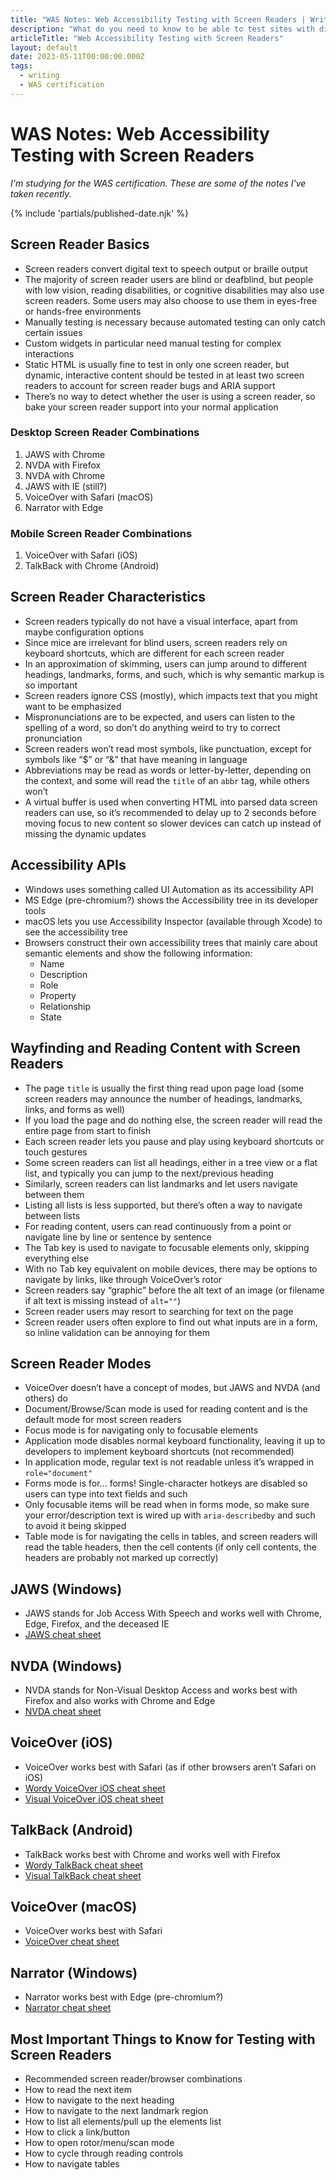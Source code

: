 ```yaml
---
title: "WAS Notes: Web Accessibility Testing with Screen Readers | Writing | Dustin Whisman"
description: "What do you need to know to be able to test sites with different screen readers?"
articleTitle: "Web Accessibility Testing with Screen Readers"
layout: default
date: 2023-05-11T00:00:00.000Z
tags:
  - writing
  - WAS certification
---
```


# WAS Notes: Web Accessibility Testing with Screen Readers

_I'm studying for the WAS certification. These are some of the notes I've taken recently._

{% include 'partials/published-date.njk' %}

## Screen Reader Basics

- Screen readers convert digital text to speech output or braille output
- The majority of screen reader users are blind or deafblind, but people with low vision, reading disabilities, or cognitive disabilities may also use screen readers. Some users may also choose to use them in eyes-free or hands-free environments
- Manually testing is necessary because automated testing can only catch certain issues
- Custom widgets in particular need manual testing for complex interactions
- Static HTML is usually fine to test in only one screen reader, but dynamic, interactive content should be tested in at least two screen readers to account for screen reader bugs and ARIA support
- There’s no way to detect whether the user is using a screen reader, so bake your screen reader support into your normal application

### Desktop Screen Reader Combinations

1. JAWS with Chrome
2. NVDA with Firefox
3. NVDA with Chrome
4. JAWS with IE (still?)
5. VoiceOver with Safari (macOS)
6. Narrator with Edge

### Mobile Screen Reader Combinations

1. VoiceOver with Safari (iOS)
2. TalkBack with Chrome (Android)

## Screen Reader Characteristics

- Screen readers typically do not have a visual interface, apart from maybe configuration options
- Since mice are irrelevant for blind users, screen readers rely on keyboard shortcuts, which are different for each screen reader
- In an approximation of skimming, users can jump around to different headings, landmarks, forms, and such, which is why semantic markup is so important
- Screen readers ignore CSS (mostly), which impacts text that you might want to be emphasized
- Mispronunciations are to be expected, and users can listen to the spelling of a word, so don’t do anything weird to try to correct pronunciation
- Screen readers won’t read most symbols, like punctuation, except for symbols like “$” or “&” that have meaning in language
- Abbreviations may be read as words or letter-by-letter, depending on the context, and some will read the `title` of an `abbr` tag, while others won’t
- A virtual buffer is used when converting HTML into parsed data screen readers can use, so it’s recommended to delay up to 2 seconds before moving focus to new content so slower devices can catch up instead of missing the dynamic updates

## Accessibility APIs

- Windows uses something called UI Automation as its accessibility API
- MS Edge (pre-chromium?) shows the Accessibility tree in its developer tools
- macOS lets you use Accessibility Inspector (available through Xcode) to see the accessibility tree
- Browsers construct their own accessibility trees that mainly care about semantic elements and show the following information:
  - Name
  - Description
  - Role
  - Property
  - Relationship
  - State

## Wayfinding and Reading Content with Screen Readers

- The page `title` is usually the first thing read upon page load (some screen readers may announce the number of headings, landmarks, links, and forms as well)
- If you load the page and do nothing else, the screen reader will read the entire page from start to finish
- Each screen reader lets you pause and play using keyboard shortcuts or touch gestures
- Some screen readers can list all headings, either in a tree view or a flat list, and typically you can jump to the next/previous heading
- Similarly, screen readers can list landmarks and let users navigate between them
- Listing all lists is less supported, but there’s often a way to navigate between lists
- For reading content, users can read continuously from a point or navigate line by line or sentence by sentence
- The Tab key is used to navigate to focusable elements only, skipping everything else
- With no Tab key equivalent on mobile devices, there may be options to navigate by links, like through VoiceOver’s rotor
- Screen readers say “graphic” before the alt text of an image (or filename if alt text is missing instead of `alt=""`)
- Screen reader users may resort to searching for text on the page
- Screen reader users often explore to find out what inputs are in a form, so inline validation can be annoying for them

## Screen Reader Modes

- VoiceOver doesn’t have a concept of modes, but JAWS and NVDA (and others) do
- Document/Browse/Scan mode is used for reading content and is the default mode for most screen readers
- Focus mode is for navigating only to focusable elements
- Application mode disables normal keyboard functionality, leaving it up to developers to implement keyboard shortcuts (not recommended)
- In application mode, regular text is not readable unless it’s wrapped in `role="document"`
- Forms mode is for… forms! Single-character hotkeys are disabled so users can type into text fields and such
- Only focusable items will be read when in forms mode, so make sure your error/description text is wired up with `aria-describedby` and such to avoid it being skipped
- Table mode is for navigating the cells in tables, and screen readers will read the table headers, then the cell contents (if only cell contents, the headers are probably not marked up correctly)

## JAWS (Windows)

- JAWS stands for Job Access With Speech and works well with Chrome, Edge, Firefox, and the deceased IE
- [JAWS cheat sheet](https://media.dequeuniversity.com/en/courses/generic/testing-screen-readers/2.0/docs/jaws-guide.pdf)

## NVDA (Windows)

- NVDA stands for Non-Visual Desktop Access and works best with Firefox and also works with Chrome and Edge
- [NVDA cheat sheet](https://media.dequeuniversity.com/en/courses/generic/testing-screen-readers/2.0/docs/nvda-guide.pdf)

## VoiceOver (iOS)

- VoiceOver works best with Safari (as if other browsers aren’t Safari on iOS)
- [Wordy VoiceOver iOS cheat sheet](https://media.dequeuniversity.com/en/courses/generic/testing-screen-readers/2.0/docs/voiceover-ios-guide.pdf)
- [Visual VoiceOver iOS cheat sheet](https://media.dequeuniversity.com/en/courses/generic/testing-screen-readers/2.0/docs/voiceover-ios-images-guide.pdf)

## TalkBack (Android)

- TalkBack works best with Chrome and works well with Firefox
- [Wordy TalkBack cheat sheet](https://media.dequeuniversity.com/en/courses/generic/testing-screen-readers/2.0/docs/talkback-guide.pdf)
- [Visual TalkBack cheat sheet](https://media.dequeuniversity.com/en/courses/generic/testing-screen-readers/2.0/docs/talkback-images-guide.pdf)

## VoiceOver (macOS)

- VoiceOver works best with Safari
- [VoiceOver cheat sheet](https://media.dequeuniversity.com/en/courses/generic/testing-screen-readers/2.0/docs/voiceover-macos-guide.pdf)

## Narrator (Windows)

- Narrator works best with Edge (pre-chromium?)
- [Narrator cheat sheet](https://media.dequeuniversity.com/en/courses/generic/testing-screen-readers/2.0/docs/narrator-guide.pdf)

## Most Important Things to Know for Testing with Screen Readers

- Recommended screen reader/browser combinations
- How to read the next item
- How to navigate to the next heading
- How to navigate to the next landmark region
- How to list all elements/pull up the elements list
- How to click a link/button
- How to open rotor/menu/scan mode
- How to cycle through reading controls
- How to navigate tables
